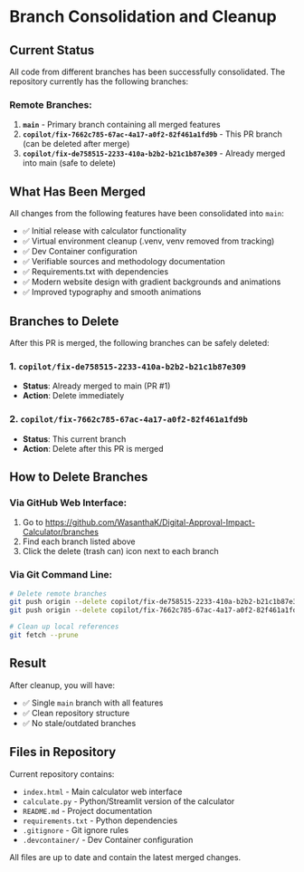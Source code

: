 # Branch Consolidation and Cleanup

## Current Status

All code from different branches has been successfully consolidated. The repository currently has the following branches:

### Remote Branches:
1. **`main`** - Primary branch containing all merged features
2. **`copilot/fix-7662c785-67ac-4a17-a0f2-82f461a1fd9b`** - This PR branch (can be deleted after merge)
3. **`copilot/fix-de758515-2233-410a-b2b2-b21c1b87e309`** - Already merged into main (safe to delete)

## What Has Been Merged

All changes from the following features have been consolidated into `main`:
- ✅ Initial release with calculator functionality
- ✅ Virtual environment cleanup (.venv, venv removed from tracking)
- ✅ Dev Container configuration
- ✅ Verifiable sources and methodology documentation
- ✅ Requirements.txt with dependencies
- ✅ Modern website design with gradient backgrounds and animations
- ✅ Improved typography and smooth animations

## Branches to Delete

After this PR is merged, the following branches can be safely deleted:

### 1. `copilot/fix-de758515-2233-410a-b2b2-b21c1b87e309`
- **Status**: Already merged to main (PR #1)
- **Action**: Delete immediately

### 2. `copilot/fix-7662c785-67ac-4a17-a0f2-82f461a1fd9b`
- **Status**: This current branch
- **Action**: Delete after this PR is merged

## How to Delete Branches

### Via GitHub Web Interface:
1. Go to https://github.com/WasanthaK/Digital-Approval-Impact-Calculator/branches
2. Find each branch listed above
3. Click the delete (trash can) icon next to each branch

### Via Git Command Line:
```bash
# Delete remote branches
git push origin --delete copilot/fix-de758515-2233-410a-b2b2-b21c1b87e309
git push origin --delete copilot/fix-7662c785-67ac-4a17-a0f2-82f461a1fd9b

# Clean up local references
git fetch --prune
```

## Result

After cleanup, you will have:
- ✅ Single `main` branch with all features
- ✅ Clean repository structure
- ✅ No stale/outdated branches

## Files in Repository

Current repository contains:
- `index.html` - Main calculator web interface
- `calculate.py` - Python/Streamlit version of the calculator
- `README.md` - Project documentation
- `requirements.txt` - Python dependencies
- `.gitignore` - Git ignore rules
- `.devcontainer/` - Dev Container configuration

All files are up to date and contain the latest merged changes.
